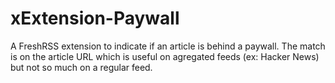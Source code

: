 # xExtension-Paywall
A FreshRSS extension to indicate if an article is behind a paywall. The match is on the
article URL which is useful on agregated feeds (ex: Hacker News) but not so much on a
regular feed.
